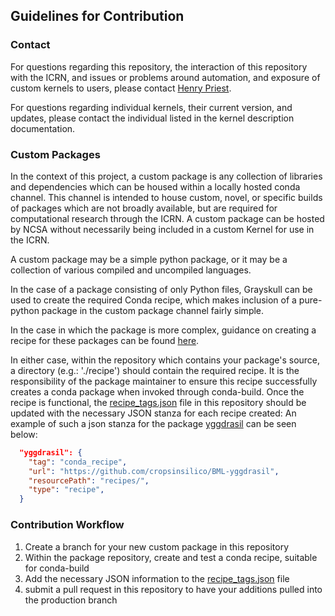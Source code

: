## Guidelines for Contribution

### Contact
For questions regarding this repository, the interaction of this repository with the ICRN, and 
issues or problems around automation, and exposure of custom kernels to users, please contact 
[Henry Priest](mailto:hdpriest@illinois.edu).

For questions regarding individual kernels, their current version, and updates, please contact the individual listed in 
the kernel description documentation.

### Custom Packages
In the context of this project, a custom package is any collection of libraries and dependencies which can be housed within a locally hosted conda channel. 
This channel is intended to house custom, novel, or specific builds of packages which are not broadly available, but are required for computational research through the ICRN.
A custom package can be hosted by NCSA without necessarily being included in a custom Kernel for use in the ICRN. 

A custom package may be a simple python package, or it may be a collection of various compiled and uncompiled languages. 

In the case of a package consisting of only Python files, Grayskull can be used to create the required Conda recipe, which makes inclusion of a pure-python package in the custom package channel fairly simple.

In the case in which the package is more complex, guidance on creating a recipe for these packages can be found [here](https://docs.conda.io/projects/conda-build/en/stable/concepts/recipe.html).

In either case, within the repository which contains your package's source, a directory (e.g.: './recipe') should 
contain the required recipe. It is the responsibility of the package maintainer to ensure this recipe successfully 
creates a conda package when invoked through conda-build. Once the recipe is functional, the 
[recipe_tags.json](./Recipes/recipe_tags.json) file in this repository should be updated with the necessary JSON stanza 
for each recipe created: An example of such a json stanza for the package 
[yggdrasil](https://github.com/cropsinsilico/yggdrasil) can be seen below:
```json
  "yggdrasil": {
    "tag": "conda_recipe",
    "url": "https://github.com/cropsinsilico/BML-yggdrasil",
    "resourcePath": "recipes/",
    "type": "recipe",
  }
```

### Contribution Workflow

1. Create a branch for your new custom package in this repository
2. Within the package repository, create and test a conda recipe, suitable for conda-build
3. Add the necessary JSON information to the [recipe_tags.json](./Recipes/recipe_tags.json) file
4. submit a pull request in this repository to have your additions pulled into the production branch
